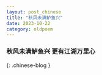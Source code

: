 ```yaml
---
layout: post_chinese
title: "秋风未满鲈鱼兴"
date: 2023-10-22
category: oldpoem
---
```


### 秋风未满鲈鱼兴 更有江湖万里心
{: .chinese-blog }